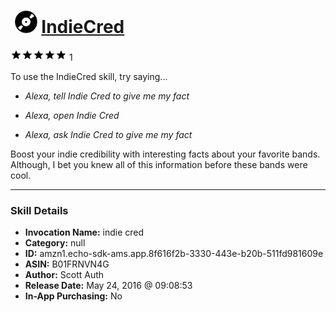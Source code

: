# &nbsp;<img src="skill_icon" alt="IndieCred icon" width="36"> [IndieCred](http://alexa.amazon.com/#skills/amzn1.echo-sdk-ams.app.8f616f2b-3330-443e-b20b-511fd981609e)
![5 stars](../../images/ic_star_black_18dp_1x.png)![5 stars](../../images/ic_star_black_18dp_1x.png)![5 stars](../../images/ic_star_black_18dp_1x.png)![5 stars](../../images/ic_star_black_18dp_1x.png)![5 stars](../../images/ic_star_black_18dp_1x.png) 1

To use the IndieCred skill, try saying...

* *Alexa, tell Indie Cred to give me my fact*

* *Alexa, open Indie Cred*

* *Alexa, ask Indie Cred to give me my fact*

Boost your indie credibility with interesting facts about your favorite bands. Although, I bet you knew all of this information before these bands were cool.

***

### Skill Details

* **Invocation Name:** indie cred
* **Category:** null
* **ID:** amzn1.echo-sdk-ams.app.8f616f2b-3330-443e-b20b-511fd981609e
* **ASIN:** B01FRNVN4G
* **Author:** Scott Auth
* **Release Date:** May 24, 2016 @ 09:08:53
* **In-App Purchasing:** No
